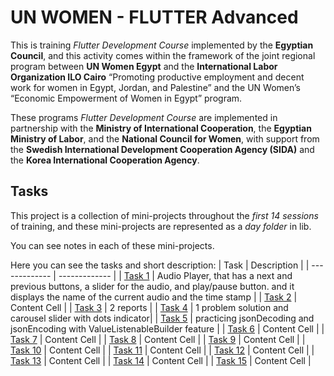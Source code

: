 # UN WOMEN - FLUTTER Advanced

This is training *Flutter Development Course* implemented by the **Egyptian Council**, and this
activity comes within the framework of the joint regional program between **UN Women Egypt** and the
**International Labor Organization ILO Cairo** “Promoting productive employment and decent work for
women in Egypt, Jordan, and Palestine” and the UN Women’s “Economic Empowerment of Women in Egypt”
program.

These programs *Flutter Development Course* are implemented in partnership with the **Ministry of
International Cooperation**, the **Egyptian Ministry of Labor**, and the **National Council for
Women**, with support from the **Swedish International Development Cooperation Agency (SIDA)** and
the **Korea International Cooperation Agency**.

## Tasks

This project is a collection of mini-projects throughout the *first 14 sessions* of training, and
these mini-projects are represented as a *day folder* in lib.

You can see notes in each of these mini-projects.

Here you can see the tasks and short description:
| Task | Description |
| ------------- | ------------- |
| [Task 1](lib/day001) | Audio Player, that has a next and previous buttons, a slider for the audio,
and play/pause button. and it displays the name of the current audio and the time stamp |
| [Task 2](lib/day002) | Content Cell |
| [Task 3]() | 2 reports |
| [Task 4](lib/day004) | 1 problem solution and carousel slider with dots indicator|
| [Task 5](lib/day005) | practicing jsonDecoding and jsonEncoding with ValueListenableBuilder
feature |
| [Task 6]() | Content Cell |
| [Task 7]() | Content Cell |
| [Task 8]() | Content Cell |
| [Task 9]() | Content Cell |
| [Task 10]() | Content Cell |
| [Task 11]() | Content Cell |
| [Task 12]() | Content Cell |
| [Task 13]() | Content Cell |
| [Task 14]() | Content Cell |
| [Task 15]() | Content Cell |
